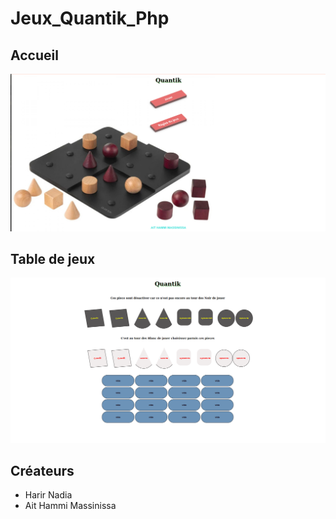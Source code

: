 # Jeux_Quantik_Php
## Accueil
![vue1](ClassAffichage/Image2.png)
## Table de jeux
![vue1](ClassAffichage/Image1.png)
## Créateurs
* Harir Nadia
* Ait Hammi Massinissa
